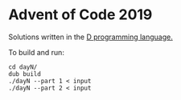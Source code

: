 Advent of Code 2019
===================

Solutions written in the [D programming language.][1]

To build and run:

    cd dayN/
    dub build
    ./dayN --part 1 < input
    ./dayN --part 2 < input

[1]: https://dlang.org/
